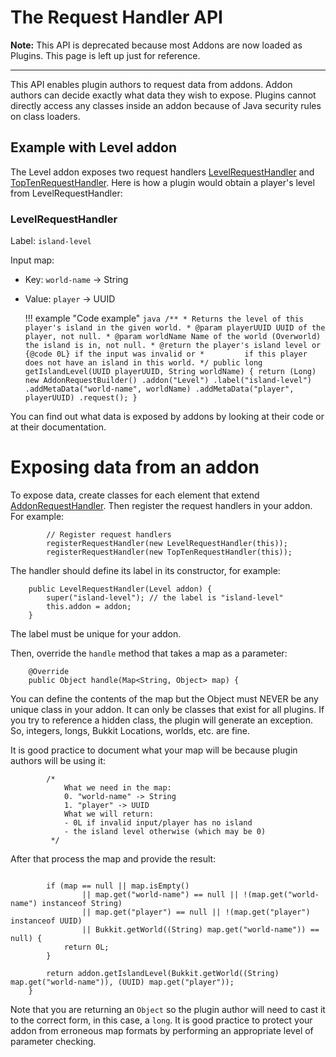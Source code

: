 # The Request Handler API

**Note:** This API is deprecated because most Addons are now loaded as Plugins. This page is left up just for reference.

---

This API enables plugin authors to request data from addons. Addon authors can decide exactly what data they wish to expose. Plugins cannot directly access any classes inside an addon because of Java security rules on class loaders.

## Example with Level addon

The Level addon exposes two request handlers [LevelRequestHandler](https://github.com/BentoBoxWorld/Level/blob/develop/src/main/java/world/bentobox/level/requests/LevelRequestHandler.java) and [TopTenRequestHandler](https://github.com/BentoBoxWorld/Level/blob/develop/src/main/java/world/bentobox/level/requests/TopTenRequestHandler.java). Here is how a plugin would obtain a player's level from LevelRequestHandler:

### LevelRequestHandler

Label: `island-level`

Input map:

* Key: `world-name` -> String
* Value: `player` -> UUID

    !!! example "Code example"
        ```java
            /**
             * Returns the level of this player's island in the given world.
             * @param playerUUID UUID of the player, not null.
             * @param worldName Name of the world (Overworld) the island is in, not null.
             * @return the player's island level or {@code 0L} if the input was invalid or
             *         if this player does not have an island in this world.
             */
            public long getIslandLevel(UUID playerUUID, String worldName) {
                return (Long) new AddonRequestBuilder()
                    .addon("Level")
                    .label("island-level")
                    .addMetaData("world-name", worldName)
                    .addMetaData("player", playerUUID)
                    .request();
            }
        ```

You can find out what data is exposed by addons by looking at their code or at their documentation.

# Exposing data from an addon
To expose data, create classes for each element that extend [AddonRequestHandler](https://bentoboxworld.github.io/BentoBox/world/bentobox/bentobox/api/addons/request/AddonRequestHandler.html). Then register the request handlers in your addon. For example:

```
        // Register request handlers
        registerRequestHandler(new LevelRequestHandler(this));
        registerRequestHandler(new TopTenRequestHandler(this));
```

The handler should define its label in its constructor, for example:

```
    public LevelRequestHandler(Level addon) {
        super("island-level"); // the label is "island-level"
        this.addon = addon;
    }
```

The label must be unique for your addon.

Then, override the `handle` method that takes a map as a parameter:

```
    @Override
    public Object handle(Map<String, Object> map) {
```

You can define the contents of the map but the Object must NEVER be any unique class in your addon. It can only be classes that exist for all plugins. If you try to reference a hidden class, the plugin will generate an exception. So, integers, longs, Bukkit Locations, worlds, etc. are fine.

It is good practice to document what your map will be because plugin authors will be using it:

```
        /*
            What we need in the map:
            0. "world-name" -> String
            1. "player" -> UUID
            What we will return:
            - 0L if invalid input/player has no island
            - the island level otherwise (which may be 0)
         */
```

After that process the map and provide the result:

```

        if (map == null || map.isEmpty()
                || map.get("world-name") == null || !(map.get("world-name") instanceof String)
                || map.get("player") == null || !(map.get("player") instanceof UUID)
                || Bukkit.getWorld((String) map.get("world-name")) == null) {
            return 0L;
        }

        return addon.getIslandLevel(Bukkit.getWorld((String) map.get("world-name")), (UUID) map.get("player"));
    }
```

Note that you are returning an `Object` so the plugin author will need to cast it to the correct form, in this case, a `long`. It is good practice to protect your addon from erroneous map formats by performing an appropriate level of parameter checking.





